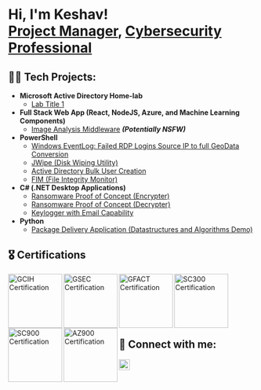 <h1>Hi, I'm Keshav! <br/><a href="https://github.com/keshav-infosec">Project Manager</a>, <a href="https://www.linkedin.com/in/joshmadakor/">Cybersecurity Professional</a></h1>

<h2>👨‍💻 Tech Projects:</h2>

- <b>Microsoft Active Directory Home-lab</b>
  - [Lab Title 1](https://github.com/keshav-infosec/active-directory-hl)
- <b>Full Stack Web App (React, NodeJS, Azure, and Machine Learning Components)</b>
  - [Image Analysis Middleware](https://github.com/joshmadakor1/4chan-Image-Analysis-Middleware-C964) <b><i>(Potentially NSFW)</b></i>
- <b>PowerShell</b>
  - [Windows EventLog: Failed RDP Logins Source IP to full GeoData Conversion](https://github.com/joshmadakor1/Sentinel-Lab)
  - [JWipe (Disk Wiping Utility)](https://github.com/joshmadakor1/Jwipe.PowerShell)
  - [Active Directory Bulk User Creation](https://github.com/joshmadakor1/AD_PS)
  - [FIM (File Integrity Monitor)](https://github.com/joshmadakor1/PowerShell-Integrity-FIM)
- <b>C# (.NET Desktop Applications)</b>
  - [Ransomware Proof of Concept (Encrypter)](https://github.com/joshmadakor1/EncrypterPOC)
  - [Ransomware Proof of Concept (Decrypter)](https://github.com/joshmadakor1/DecrypterPOC)
  - [Keylogger with Email Capability](https://github.com/joshmadakor1/Key-Logger-With-Email)
- <b>Python</b>
  - [Package Delivery Application (Datastructures and Algorithms Demo)](https://github.com/joshmadakor1/Package-Delivery-Pathfinding-Algorithm)

<h2>🎖️ Certifications</h2>

<a href="https://www.credly.com/earner/earned/badge/e95b69ce-c6c5-4a41-bb3e-b851eec158fa">
  <img align="left" alt="GCIH Certification" width="110px" src="https://i.imgur.com/qV8gwZh.png"> </a>
<a href="https://www.credly.com/earner/earned/badge/04d8ebcf-6192-4868-92fe-29896c6e9d7f">
  <img align="left" alt="GSEC Certification" width="110px" src="https://i.imgur.com/ktoB8hP.png"></a>
<a href="https://www.credly.com/earner/earned/badge/0fd50fac-4a6c-4da2-b3a4-e5cfab53b677">
  <img align="left" alt="GFACT Certification" width="110px" src="https://i.imgur.com/zu5r1vi.png"></a>
<a href="https://www.credly.com/earner/earned/badge/088eb83e-ae93-461a-bd6c-28d3ab8fbde2">
  <img align="left" alt="SC300 Certification" width="110px" src="https://i.imgur.com/RedX5zd.png"></a>
<a href="https://www.credly.com/earner/earned/badge/90d81a9a-a6da-4e43-951f-0afb7d1d1ba9">
  <img align="left" alt="SC900 Certification" width="110px" src="https://i.imgur.com/srwcRrt.png"></a>
<a href="https://www.credly.com/earner/earned/badge/a73a622e-74fd-4cac-a368-22dfce757e83">
  <img align="left" alt="AZ900 Certification" width="110px" src="https://i.imgur.com/ESMI4h7.png"></a>

<br>
<br>
<br>
<br>
<br>
<br>
<h2> 🤳 Connect with me:</h2>

[<img align="left" alt="KayA | LinkedIn" width="22px" src="https://cdn.jsdelivr.net/npm/simple-icons@v3/icons/linkedin.svg" />][linkedin]

[linkedin]: https://linkedin.com/in/kay1ar

